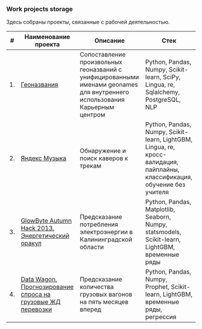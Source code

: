 ### Work projects storage

Здесь собраны проекты, связанные с рабочей деятельностью.

| #    | Наименование проекта                | Описание                                                     | Стек                                                         |
| ---- | ------------------------------------------------------------ | ------------------------------------------------------------ | ------------------------------------------------------------ |
| 1.   | [Геоназвания](https://github.com/Muirehen/work_projects/tree/master/Yandex_Geonames) |Сопоставление произвольных геоназваний с унифицированными именами geonames для внутреннего использования Карьерным центром| Python, Pandas, Numpy, Scikit-learn, SciPy, Lingua, re, Sqlalchemy, PostgreSQL, NLP|
| 2.   | [Яндекс Музыка](https://github.com/Muirehen/work_projects/tree/master/Yandex_Music) |Обнаружение и поиск каверов к трекам | Python, Pandas, Numpy, Scikit-learn, LightGBM, Lingua, re, кросс-валидация, пайплайны, классификация, обучение без учителя|
| 3.   | [GlowByte Autumn Hack 2013. Энергетический оракул](https://github.com/Muirehen/work_projects/tree/master/Energy_Oracle) | Предсказание потребления электроэнергии в Калининградской области | Python, Pandas, Matplotlib, Seaborn, Numpy, statsmodels, Scikit-learn, LightGBM, временные ряды|
| 4.   | [Data Wagon. Прогнозирование спроса на грузовые ЖД перевозки](https://github.com/Muirehen/work_projects/tree/master/PGK_Oracle) | Предсказание количества грузовых вагонов на пять месяцев вперед | Python, Pandas, Numpy, Prophet, Scikit-learn, LightGBM, временные ряды, регрессия|
